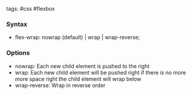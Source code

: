 tags: #css #flexbox

### Syntax
- flex-wrap: nowrap (default) | wrap | wrap-reverse;

### Options
- nowrap: Each new child element is pushed to the right
- wrap: Each new child element will be pushed right if there is no more more space right the child element will wrap below
- wrap-reverse: Wrap in reverse order
